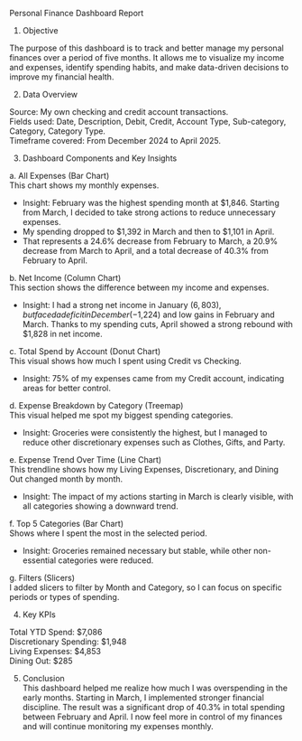 Personal Finance Dashboard Report									
1. Objective									
									
The purpose of this dashboard is to track and better manage my personal finances over a period of five months. 
It allows me to visualize my income and expenses, identify spending habits, and make data-driven decisions to improve my financial health.									
									
2. Data Overview									
									
Source: My own checking and credit account transactions.									
Fields used: Date, Description, Debit, Credit, Account Type, Sub-category, Category, Category Type.									
Timeframe covered: From December 2024 to April 2025.									
									
3. Dashboard Components and Key Insights									
									
a. All Expenses (Bar Chart)									
This chart shows my monthly expenses.									
* Insight: February was the highest spending month at $1,846. Starting from March, I decided to take strong actions to reduce unnecessary expenses.									
* My spending dropped to $1,392 in March and then to $1,101 in April.									
* That represents a 24.6% decrease from February to March, a 20.9% decrease from March to April, and a total decrease of 40.3% from February to April.									
									
b. Net Income (Column Chart)									
This section shows the difference between my income and expenses.									
* Insight: I had a strong net income in January ($6,803), but faced a deficit in December (-$1,224) and low gains in February and March. Thanks to my spending cuts, April showed a strong rebound with $1,828 in net income.									
									
c. Total Spend by Account (Donut Chart)									
This visual shows how much I spent using Credit vs Checking.									
* Insight: 75% of my expenses came from my Credit account, indicating areas for better control.									
									
d. Expense Breakdown by Category (Treemap)									
This visual helped me spot my biggest spending categories.									
* Insight: Groceries were consistently the highest, but I managed to reduce other discretionary expenses such as Clothes, Gifts, and Party.									
									
e. Expense Trend Over Time (Line Chart)									
This trendline shows how my Living Expenses, Discretionary, and Dining Out changed month by month.									
* Insight: The impact of my actions starting in March is clearly visible, with all categories showing a downward trend.									
									
f. Top 5 Categories (Bar Chart)									
Shows where I spent the most in the selected period.									
* Insight: Groceries remained necessary but stable, while other non-essential categories were reduced.									
									
g. Filters (Slicers)									
I added slicers to filter by Month and Category, so I can focus on specific periods or types of spending.									
									
4. Key KPIs									
									
Total YTD Spend: $7,086									
Discretionary Spending: $1,948									
Living Expenses: $4,853									
Dining Out: $285									
									
5. Conclusion									
This dashboard helped me realize how much I was overspending in the early months. Starting in March, I implemented stronger financial discipline. The result was a significant drop of 40.3% in total spending between February and April. I now feel more in control of my finances and will continue monitoring my expenses monthly.									
									
									

